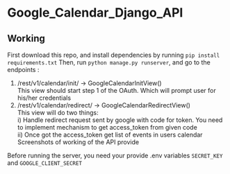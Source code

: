 # Google_Calendar_Django_API
## Working
First download this repo, and install dependencies by running `pip install requirements.txt`
Then, run `python manage.py runserver`, and go to the endpoints :
1) /rest/v1/calendar/init/ -> GoogleCalendarInitView() <br>
This view should start step 1 of the OAuth. Which will prompt user for
his/her credentials
2) /rest/v1/calendar/redirect/ -> GoogleCalendarRedirectView()<br>
This view will do two things: <br>
  i) Handle redirect request sent by google with code for token. You
  need to implement mechanism to get access_token from given
  code <br>
  ii) Once got the access_token get list of events in users calendar
  Screenshots of working of the API provide

Before running the server, you need your provide .env variables `SECRET_KEY` and `GOOGLE_CLIENT_SECRET`
